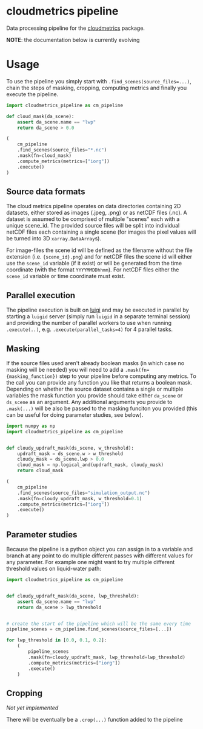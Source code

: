 # cloudmetrics pipeline

Data processing pipeline for the
[cloudmetrics](https://github.com/cloudsci/cloudmetrics) package.

**NOTE**: the documentation below is currently evolving

# Usage

To use the pipeline you simply start with
`.find_scenes(source_files=...)`, chain the steps of masking, cropping,
computing metrics and finally you execute the pipeline.

```python
import cloudmetrics_pipeline as cm_pipeline

def cloud_mask(da_scene):
    assert da_scene.name == "lwp"
    return da_scene > 0.0

(
    cm_pipeline
    .find_scenes(source_files="*.nc")
    .mask(fn=cloud_mask)
    .compute_metrics(metrics=["iorg"])
    .execute()
)
```

## Source data formats

The cloud metrics pipeline operates on data directories containing 2D datasets,
either stored as images (.jpeg, .png) or as netCDF files (.nc). A dataset is
assumed to be comprised of multiple "scenes" each with a unique scene_id.
The provided source files will be split into individual netCDF files each
containing a single scene (for images the pixel values will be turned into 3D
`xarray.DataArray`s).

For image-files the scene id will be defined as the filename without the file
extension (i.e. `{scene_id}.png`) and for netCDF files the scene id will either
use the `scene_id` variable (if it exist) or will be generated from the time
coordinate (with the format `YYYYMMDDhhmm`). For netCDF files either the
`scene_id` variable or time coordinate must exist.

## Parallel execution

The pipeline execution is built on [luigi](https://luigi.readthedocs.io)
and may be executed in parallel by starting a `luigid` server (simply run
`luigid` in a separate terminal session) and providing the number of
parallel workers to use when running `.execute(..)`, e.g.
`.execute(parallel_tasks=4)` for 4 parallel tasks.

## Masking

If the source files used aren't already boolean masks (in which case no
masking will be needed) you will need to add
a `.mask(fn={masking_function})` step to your pipeline before computing
any metrics. To the call you can provide any function you like that
returns a boolean mask. Depending on whether the source dataset contains
a single or multiple variables the mask function you provide should take
either `da_scene` or `ds_scene` as an argument. Any additional arguments
you provide to `.mask(...)` will be also be passed to the masking funciton
you provided (this can be useful for doing parameter studies, see below).


```python
import numpy as np
import cloudmetrics_pipeline as cm_pipeline


def cloudy_updraft_mask(ds_scene, w_threshold):
    updraft_mask = ds_scene.w > w_threshold
    cloudy_mask = ds_scene.lwp > 0.0
    cloud_mask = np.logical_and(updraft_mask, cloudy_mask)
    return cloud_mask

(
    cm_pipeline
    .find_scenes(source_files="simulation_output.nc")
    .mask(fn=cloudy_updraft_mask, w_threshold=0.1)
    .compute_metrics(metrics=["iorg"])
    .execute()
)
```


## Parameter studies

Because the pipeline is a python object you can assign in to a variable
and branch at any point to do multiple different passes with different
values for any parameter. For example one might want to try multiple
different threshold values on liquid-water path:


```python
import cloudmetrics_pipeline as cm_pipeline


def cloudy_updraft_mask(da_scene, lwp_threshold):
    assert da_scene.name == "lwp"
    return da_scene > lwp_threshold


# create the start of the pipeline which will be the same every time
pipeline_scenes = cm_pipeline.find_scenes(source_files=[...])

for lwp_threshold in [0.0, 0.1, 0.2]:
    (
        pipeline_scenes
        .mask(fn=cloudy_updraft_mask, lwp_threshold=lwp_threshold)
        .compute_metrics(metrics=["iorg"])
        .execute()
    )
```


## Cropping

*Not yet implemented*

There will be eventually be a `.crop(...)` function added to the pipeline
